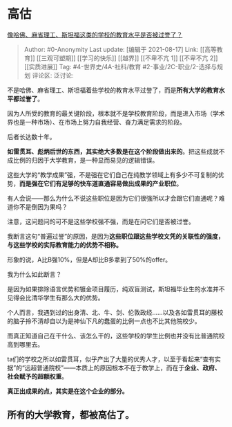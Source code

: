 # 高估
[像哈佛、麻省理工、斯坦福这类的学校的教育水平是否被过誉了？](https://www.zhihu.com/question/358250805/answer/2064873323)

> Author: #0-Anonymity
> Last update: [编辑于 2021-08-17]
> Link: [[高等教育]] [[三观可塑期]] [[学习的快乐]] [[越界]] [[不卑不亢 1]] [[不卑不亢 2]] [[实质进展]]
> Tag: #4-世界史/4A-社科/教育 #2-事业/2C-职业/2-选择与规划
> 评论区:
> 泛讨论:

不是哈佛、麻省理工、斯坦福着些学校的教育水平过誉了，而是**所有大学的教育水平都过誉了**。

因为人所受的教育的最关键阶段，根本就不是学校教育阶段，而是进入市场（学术界也是一种市场）、在市场上努力自我经营、奋力满足需求的阶段。

后者长达数十年。

**如雷贯耳、彪炳后世的东西，其实绝大多数是在这个阶段做出来的**。把这些成就不成比例的归因于大学教育，是一种显而易见的逻辑错误。

这些大学的“教学成果”强，不是强在它们自己在纯教学领域上有多少不可复制的优势，**而是强在它们有足够的快车道直通容易做出成果的产业职位**。

有人会说——那么为什么不说这些职位是因为它们很强所以才会跟它们直通呢？难道你不是倒因为果吗？

注意，这问题问的可不是这些学校强不强，而是在问它们是否被过誉。

我断言这句“普遍过誉”的原因，是因为**这些职位跟这些学校文凭的关联性的强度，与这些学校的实际教育能力的优势不相称。**

形象的说，A比B强10%，但是A却比B多拿到了50%的offer。

我为什么如此断言？

是因为如果排除语言优势和镀金项目履历，纯双盲测试，斯坦福毕业生的水准并不见得会比清华学生有那么大的优势。

个人而言，我遇到过的出身清、北、牛、剑、伦敦政经……以及各如雷贯耳的藤校的脑子拎不清却自以为是神仙下凡的蠢蛋的比例一点也不比其他院校少。

而真正知道自己在干什么、该怎么干的，这些学校的学生比例也并没有比普通院校高到哪里去。

ta们的学校之所以如雷贯耳，似乎产出了大量的优秀人才，以至于看起来“查有实据”的“远超普通院校”——本质上的原因根本不在于教学上，而在于**企业、政府、社会赋予的超额权重**。

**真正出成果的点，其实是在这个企业的部分。**

## **所有的大学教育，都被高估了。**
